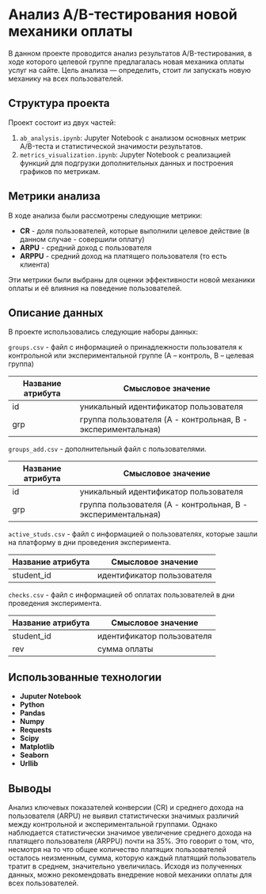 # Анализ A/B-тестирования новой механики оплаты

В данном проекте проводится анализ результатов A/B-тестирования, в ходе которого целевой группе предлагалась новая механика оплаты услуг на сайте. Цель анализа — определить, стоит ли запускать новую механику на всех пользователей.

## Структура проекта

Проект состоит из двух частей:

1. `ab_analysis.ipynb`: Jupyter Notebook с анализом основных метрик A/B-теста и статистической значимости результатов.
2. `metrics_visualization.ipynb`: Jupyter Notebook с реализацией функций для подгрузки дополнительных данных и построения графиков по метрикам.

## Метрики анализа

В ходе анализа были рассмотрены следующие метрики:

- **CR** - доля пользователей, которые выполнили целевое действие (в данном случае - совершили оплату)
- **ARPU** - средний доход с пользователя
- **ARPPU** - средний доход на платящего пользователя (то есть клиента)

Эти метрики были выбраны для оценки эффективности новой механики оплаты и её влияния на поведение пользователей.

## Описание данных

В проекте использовались следующие наборы данных:

`groups.csv` - файл с информацией о принадлежности пользователя к контрольной или экспериментальной группе (А – контроль, B – целевая группа) 

| Название атрибута | Смысловое значение |
|------------|-------------|
| id | уникальный идентификатор пользователя |
| grp | группа пользователя (A - контрольная, B - экспериментальная) |

`groups_add.csv` - дополнительный файл с пользователями.

| Название атрибута | Смысловое значение |
|------------|-------------|
| id | уникальный идентификатор пользователя |
| grp | группа пользователя (A - контрольная, B - экспериментальная) |

`active_studs.csv` - файл с информацией о пользователях, которые зашли на платформу в дни проведения эксперимента. 

| Название атрибута | Смысловое значение |
|------------|-------------|
| student_id | идентификатор пользователя |

`checks.csv` - файл с информацией об оплатах пользователей в дни проведения эксперимента.

| Название атрибута | Смысловое значение |
|------------|-------------|
| student_id | идентификатор пользователя |
| rev | сумма оплаты |

## Использованные технологии

- **Juputer Notebook**
- **Python**
- **Pandas**
- **Numpy**
- **Requests**
- **Scipy**
- **Matplotlib**
- **Seaborn**
- **Urllib**

## Выводы

Анализ ключевых показателей конверсии (CR) и среднего дохода на пользователя (ARPU) не выявил статистически значимых различий между контрольной и экспериментальной группами. Однако наблюдается статистически значимое увеличение среднего дохода на платящего пользователя (ARPPU) почти на 35%. Это говорит о том, что, несмотря на то что общее количество платящих пользователей осталось неизменным, сумма, которую каждый платящий пользователь тратит в среднем, значительно увеличилась. Исходя из полученных данных, можно рекомендовать внедрение новой механики оплаты для всех пользователей.


